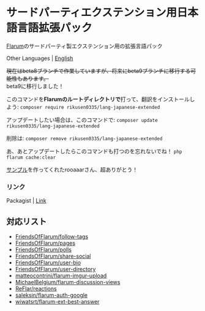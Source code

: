 # サードパーティエクステンション用日本語言語拡張パック
[Flarum](https://flarum.org/)のサードパーティ製エクステンション用の拡張言語パック  

Other Languages | [English](/README/README_en.md)
  
~~現在はbeta8ブランチで作業していますが、将来にbeta9ブランチに移行する可能性もあります。~~   
beta9に移行しました！  

このコマンドを**Flarumのルートディレクトリで**打って、翻訳をインストールしよう:
`composer require rikusen0335/lang-japanese-extended`

アップデートしたい場合は、このコマンドで:
`composer update rikusen0335/lang-japanese-extended`

削除は:
`composer remove rikusen0335/lang-japanese-extended`

あ、あとアップデートしたらこのコマンドも打つのを忘れないでね！
`php flarum cache:clear`  


[サンプル](https://github.com/rooaaar/lang-french-extended)を作ってくれたrooaaarさん、超ありがとう！

### リンク
Packagist | [Link](https://packagist.org/packages/rikusen0335/lang-japanese-extended)

## 対応リスト
- [FriendsOfFlarum/follow-tags](https://github.com/FriendsOfFlarum/follow-tags)
- [FriendsOfFlarum/pages](https://github.com/FriendsOfFlarum/pages)
- [FriendsOfFlarum/polls](https://github.com/FriendsOfFlarum/polls)
- [FriendsOfFlarum/share-social](https://github.com/FriendsOfFlarum/share-social)
- [FriendsOfFlarum/user-bio](https://github.com/FriendsOfFlarum/user-bio)
- [FriendsOfFlarum/user-directory](https://github.com/FriendsOfFlarum/user-directory)
- [matteocontrini/flarum-imgur-upload](https://github.com/matteocontrini/flarum-imgur-upload)
- [MichaelBelgium/flarum-discussion-views](https://github.com/MichaelBelgium/flarum-discussion-views)
- [ReFlar/reactions](https://github.com/ReFlar/reactions)
- [saleksin/flarum-auth-google](https://github.com/saleksin/flarum-auth-google)
- [wiwatsrt/flarum-ext-best-answer](https://github.com/wiwatsrt/flarum-ext-best-answer)